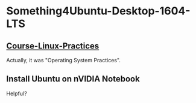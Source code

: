 # Something4Ubuntu-Desktop-1604-LTS

## [Course-Linux-Practices](./Course-Linux-Practices)

Actually, it was "Operating System Practices".

## Install Ubuntu on nVIDIA Notebook

Helpful?
